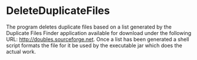 # DeleteDuplicateFiles
The program deletes duplicate files based on a list generated by the Duplicate Files Finder application available for download under the following URL: http://doubles.sourceforge.net. Once a list has been generated a shell script formats the file for it be used by the executable jar which does the actual work.
